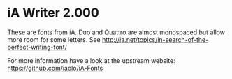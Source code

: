 # iA Writer 2.000
These are fonts from iA. Duo and Quattro are almost monospaced but allow more room for some letters.
See http://ia.net/topics/in-search-of-the-perfect-writing-font/

For more information have a look at the upstream website: https://github.com/iaolo/iA-Fonts
